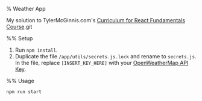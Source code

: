 % Weather App

My solution to TylerMcGinnis.com's [Curriculum for React Fundamentals Course](https://github.com/tylermcginnis/react-fundamentals-curriculum).git

%% Setup

1. Run `npm install`.
2. Duplicate the file `/app/utils/secrets.js.lock` and rename to `secrets.js`. In the file, replace `[INSERT_KEY_HERE]` with your [OpenWeatherMap API Key](https://openweathermap.org/api).

%% Usage

`npm run start`
